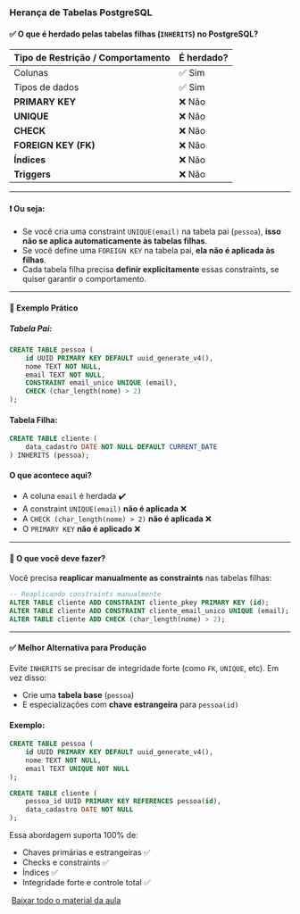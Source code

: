 ### Herança de Tabelas PostgreSQL

#### ✅ O que é herdado pelas tabelas filhas (`INHERITS`) no PostgreSQL?

| Tipo de Restrição / Comportamento | É herdado? |
| --------------------------------- | ---------- |
| Colunas                           | ✅ Sim      |
| Tipos de dados                    | ✅ Sim      |
| **PRIMARY KEY**                   | ❌ Não      |
| **UNIQUE**                        | ❌ Não      |
| **CHECK**                         | ❌ Não      |
| **FOREIGN KEY (FK)**              | ❌ Não      |
| **Índices**                       | ❌ Não      |
| **Triggers**                      | ❌ Não      |

---

#### ❗ Ou seja:

* Se você cria uma constraint `UNIQUE(email)` na tabela pai (`pessoa`), **isso não se aplica automaticamente às tabelas filhas**.
* Se você define uma `FOREIGN KEY` na tabela pai, **ela não é aplicada às filhas**.
* Cada tabela filha precisa **definir explicitamente** essas constraints, se quiser garantir o comportamento.

---

#### 📌 Exemplo Prático

##### Tabela Pai:

```sql
CREATE TABLE pessoa (
    id UUID PRIMARY KEY DEFAULT uuid_generate_v4(),
    nome TEXT NOT NULL,
    email TEXT NOT NULL,
    CONSTRAINT email_unico UNIQUE (email),
    CHECK (char_length(nome) > 2)
);
```

#### Tabela Filha:

```sql
CREATE TABLE cliente (
    data_cadastro DATE NOT NULL DEFAULT CURRENT_DATE
) INHERITS (pessoa);
```

#### O que acontece aqui?

* A coluna `email` é herdada ✔️
* A constraint `UNIQUE(email)` **não é aplicada** ❌
* A `CHECK (char_length(nome) > 2)` **não é aplicada** ❌
* O `PRIMARY KEY` **não é aplicado** ❌

---

#### 🧠 O que você deve fazer?

Você precisa **reaplicar manualmente as constraints** nas tabelas filhas:

```sql
-- Reaplicando constraints manualmente
ALTER TABLE cliente ADD CONSTRAINT cliente_pkey PRIMARY KEY (id);
ALTER TABLE cliente ADD CONSTRAINT cliente_email_unico UNIQUE (email);
ALTER TABLE cliente ADD CHECK (char_length(nome) > 2);
```

---

#### ✅ Melhor Alternativa para Produção

Evite `INHERITS` se precisar de integridade forte (como `FK`, `UNIQUE`, etc). Em vez disso:

* Crie uma **tabela base** (`pessoa`)
* E especializações com **chave estrangeira** para `pessoa(id)`

#### Exemplo:

```sql
CREATE TABLE pessoa (
    id UUID PRIMARY KEY DEFAULT uuid_generate_v4(),
    nome TEXT NOT NULL,
    email TEXT UNIQUE NOT NULL
);

CREATE TABLE cliente (
    pessoa_id UUID PRIMARY KEY REFERENCES pessoa(id),
    data_cadastro DATE NOT NULL
);
```

Essa abordagem suporta 100% de:

* Chaves primárias e estrangeiras ✅
* Checks e constraints ✅
* Índices ✅
* Integridade forte e controle total ✅

&nbsp;[Baixar todo o material da aula](https://download-directory.github.io/?url=http://github.com/IgorAvilaPereira/iobd2025_2sem/tree/main/./10_correcao_bugs_heranca_tabelas_postgresql)
